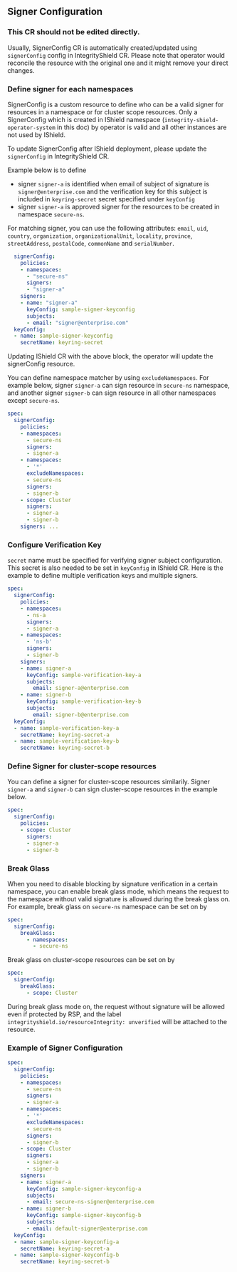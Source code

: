 ## Signer Configuration

### This CR should not be edited directly.
Usually, SignerConfig CR is automatically created/updated using `signerConfig` config in IntegrityShield CR.
Please note that operator would reconcile the resource with the original one and it might remove your direct changes.

### Define signer for each namespaces

SignerConfig is a custom resource to define who can be a valid signer for resources in a namespace or for cluster scope resources.
Only a SignerConfig which is created in IShield namespace (`integrity-shield-operator-system` in this doc) by operator is valid and all other instances are not used by IShield.

To update SignerConfig after IShield deployment, please update the `signerConfig` in IntegrityShield CR.

Example below is to define
- signer `signer-a` is identified when email of subject of signature is `signer@enterprise.com` and the verification key for this subject is included in `keyring-secret` secret specified under `keyConfig`
- signer `signer-a` is approved signer for the resources to be created in namespace `secure-ns`.

For matching signer, you can use the following attributes: `email`, `uid`, `country`, `organization`, `organizationalUnit`, `locality`, `province`, `streetAddress`, `postalCode`, `commonName` and `serialNumber`.


```yaml
  signerConfig:
    policies:
    - namespaces:
      - "secure-ns"
      signers:
      - "signer-a"
    signers:
    - name: "signer-a"
      keyConfig: sample-signer-keyconfig
      subjects:
      - email: "signer@enterprise.com"
  keyConfig:
  - name: sample-signer-keyconfig
    secretName: keyring-secret

```

Updating IShield CR with the above block, the operator will update the signerConfig resource.

You can define namespace matcher by using `excludeNamespaces`.
For example below, signer `signer-a` can sign resource in `secure-ns` namespace, and another signer `signer-b` can sign resource in all other namespaces except `secure-ns`.

```yaml
spec:
  signerConfig:
    policies:
    - namespaces:
      - secure-ns
      signers:
      - signer-a
    - namespaces:
      - '*'
      excludeNamespaces:
      - secure-ns
      signers:
      - signer-b
    - scope: Cluster
      signers:
      - signer-a
      - signer-b
    signers: ...
```

### Configure Verification Key
`secret` name must be specified for verifying signer subject configuration. This secret is also needed to be set in `keyConfig` in IShield CR. Here is the example to define multiple verification keys and multiple signers.

```yaml
spec:
  signerConfig:
    policies:
    - namespaces:
      - ns-a
      signers:
      - signer-a
    - namespaces:
      - 'ns-b'
      signers:
      - signer-b
    signers:
    - name: signer-a
      keyConfig: sample-verification-key-a
      subjects:
        email: signer-a@enterprise.com
    - name: signer-b
      keyConfig: sample-verification-key-b
      subjects:
        email: signer-b@enterprise.com
  keyConfig:
  - name: sample-verification-key-a
    secretName: keyring-secret-a
  - name: sample-verification-key-b
    secretName: keyring-secret-b
```


### Define Signer for cluster-scope resources
You can define a signer for cluster-scope resources similarily. Signer `signer-a` and `signer-b` can sign cluster-scope resources in the example below.

```yaml
spec:
  signerConfig:
    policies:
    - scope: Cluster
      signers:
      - signer-a
      - signer-b
```

### Break Glass
When you need to disable blocking by signature verification in a certain namespace, you can enable break glass mode, which means the request to the namespace without valid signature is allowed during the break glass on. For example, break glass on `secure-ns` namespace can be set on by

```yaml
spec:
  signerConfig:
    breakGlass:
      - namespaces:
        - secure-ns
```
Break glass on cluster-scope resources can be set on by
```yaml
spec:
  signerConfig:
    breakGlass:
      - scope: Cluster
```

During break glass mode on, the request without signature will be allowed even if protected by RSP, and the label `integrityshield.io/resourceIntegrity: unverified` will be attached to the resource.


### Example of Signer Configuration

```yaml
spec:
  signerConfig:
    policies:
    - namespaces:
      - secure-ns
      signers:
      - signer-a
    - namespaces:
      - '*'
      excludeNamespaces:
      - secure-ns
      signers:
      - signer-b
    - scope: Cluster
      signers:
      - signer-a
      - signer-b
    signers:
    - name: signer-a
      keyConfig: sample-signer-keyconfig-a
      subjects:
      - email: secure-ns-signer@enterprise.com
    - name: signer-b
      keyConfig: sample-signer-keyconfig-b
      subjects:
      - email: default-signer@enterprise.com
  keyConfig:
  - name: sample-signer-keyconfig-a
    secretName: keyring-secret-a
  - name: sample-signer-keyconfig-b
    secretName: keyring-secret-b  
```


